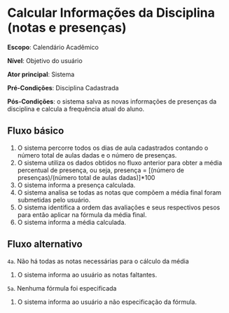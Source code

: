 # Calcular Informações da Disciplina (notas e presenças)

__Escopo__: Calendário Acadêmico

__Nível__: Objetivo do usuário

__Ator principal__: Sistema

__Pré-Condições__: Disciplina Cadastrada

__Pós-Condições__: o sistema salva as novas informações de presenças da disciplina e calcula a frequência atual do aluno.

## Fluxo básico

1. O sistema percorre todos os dias de aula cadastrados contando o número total de aulas dadas e o número de presenças.
2. O sistema utiliza os dados obtidos no fluxo anterior para obter a média percentual de presença, ou seja, presença = [(número de presenças)/(número total de aulas dadas)]*100
3. O sistema informa a presença calculada.
4. O sistema analisa se todas as notas que compõem a média final foram submetidas pelo usuário.
5. O sistema identifica a ordem das avaliações e seus respectivos pesos para então aplicar na fórmula da média final.
6. O sistema informa a média calculada.

## Fluxo alternativo

`4a`. Não há todas as notas necessárias para o cálculo da média
 1.   O sistema informa ao usuário as notas faltantes.
 
`5a`. Nenhuma fórmula foi especificada
 1. O sistema informa ao usuário a não especificação da fórmula.
